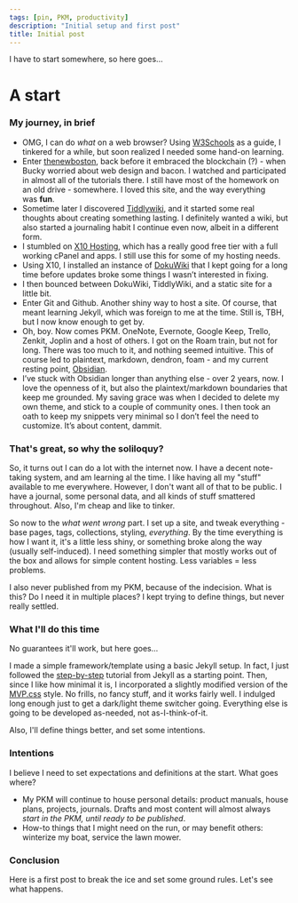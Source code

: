 ```yaml
---
tags: [pin, PKM, productivity]
description: "Initial setup and first post"
title: Initial post
---
```

I have to start somewhere, so here goes...

# A start

### My journey, in brief
- OMG, I can do _what_ on a web browser? Using [W3Schools](https://www.w3schools.com/) as a guide, I tinkered for a while, but soon realized I needed some hand-on learning.
- Enter [thenewboston](https://thenewboston.com/), back before it embraced the blockchain (?) - when Bucky worried about web design and bacon. I watched and participated in almost all of the tutorials there. I still have most of the homework on an old drive - somewhere. I loved this site, and the way everything was **fun**.
- Sometime later I discovered [Tiddlywiki](https://tiddlywiki.com/), and it started some real thoughts about creating something lasting. I definitely wanted a wiki, but also started a journaling habit I continue even now, albeit in a different form.
- I stumbled on [X10 Hosting](https://x10hosting.com/), which has a really good free tier with a full working cPanel and apps. I still use this for some of my hosting needs.
- Using X10, I installed an instance of [DokuWiki](https://www.dokuwiki.org/dokuwiki) that I kept going for a long time before updates broke some things I wasn’t interested in fixing.
- I then bounced between DokuWiki, TiddlyWiki, and a static site for a little bit.
- Enter Git and Github. Another shiny way to host a site. Of course, that meant learning Jekyll, which was foreign to me at the time. Still is, TBH, but I now know enough to get by.
- Oh, boy. Now comes PKM. OneNote, Evernote, Google Keep, Trello, Zenkit, Joplin and a host of others. I got on the Roam train, but not for long. There was too much to it, and nothing seemed intuitive. This of course led to plaintext, markdown, dendron, foam - and my current resting point, [Obsidian](https://obsidian.md/).
- I’ve stuck with Obsidian longer than anything else - over 2 years, now. I love the openness of it, but also the plaintext/markdown boundaries that keep me grounded. My saving grace was when I decided to delete my own theme, and stick to a couple of community ones. I then took an oath to keep my snippets very minimal so I don’t feel the need to customize. It’s about content, dammit.

### That's great, so why the soliloquy?
So, it turns out I can do a lot with the internet now. I have a decent note-taking system, and am learning al the time. I like having all my "stuff" available to me everywhere. However, I don't want all of that to be public. I have a journal, some personal data, and all kinds of stuff smattered throughout. Also, I'm cheap and like to tinker.

So now to the *what went wrong* part. I set up a site, and tweak everything - base pages, tags, collections, styling, *everything*. By the time everything is how I want it, it's a little less shiny, or something broke along the way (usually self-induced). I need something simpler that mostly works out of the box and allows for simple content hosting. Less variables = less problems.

I also never published from my PKM, because of the indecision. What is this? Do I need it in multiple places? I kept trying to define things, but never really settled.

### What I'll do this time
No guarantees it'll work, but here goes...

I made a simple framework/template using a basic Jekyll setup. In fact, I just followed the [step-by-step](https://jekyllrb.com/docs/step-by-step/01-setup/) tutorial from Jekyll as a starting point. Then, since I like how minimal it is, I incorporated a slightly modified version of the [MVP.css](https://andybrewer.github.io/mvp/) style. No frills, no fancy stuff, and it works fairly well. I indulged long enough just to get a dark/light theme switcher going. Everything else is going to be developed as-needed, not as-I-think-of-it.

Also, I'll define things better, and set some intentions.

### Intentions
I believe I need to set expectations and definitions at the start.
What goes where?
- My PKM will continue to house personal details: product manuals, house plans, projects, journals. Drafts and most content will almost always *start in the PKM, until ready to be published*.
- How-to things that I might need on the run, or may benefit others: winterize my boat, service the lawn mower.

### Conclusion
Here is a first post to break the ice and set some ground rules. Let's see what happens.